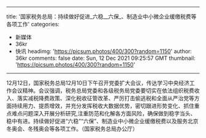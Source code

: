 
---
title: '国家税务总局：持续做好促进_六稳__六保_、制造业中小微企业缓缴税费等各项工作'
categories: 
 - 新媒体
 - 36kr
 - 快讯
headimg: 'https://picsum.photos/400/300?random=1150'
author: 36kr
comments: false
date: Sun, 12 Dec 2021 09:25:57 GMT
thumbnail: 'https://picsum.photos/400/300?random=1150'
---

<div>   
12月12日，国家税务总局12月10日下午召开党委扩大会议，传达学习中央经济工作会议精神。会议强调，税务总局党委和各级税务局党委要切实在依法组织税费收入、落实减税降费政策、深化税收征管改革、严厉打击偷逃税和全面从严治党等方面持续用力、提质增效，并充分发挥税收大数据优势，密切跟进形势变化、抓住重点难点问题深入开展分析研究,注重防范和化解各方面风险，确保做到稳字当头、稳中有进。持续做好促进“六稳”“六保”、制造业中小微企业缓缴税费以及服务北京冬奥会、冬残奥会等各项工作。（国家税务总局办公厅）  
</div>
            